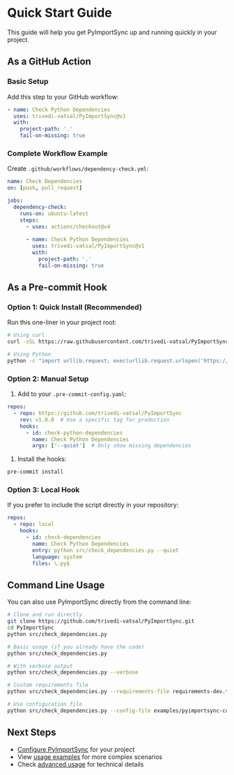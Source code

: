 # Quick Start Guide

This guide will help you get PyImportSync up and running quickly in your project.

## As a GitHub Action

### Basic Setup

Add this step to your GitHub workflow:

```yaml
- name: Check Python Dependencies
  uses: trivedi-vatsal/PyImportSync@v1
  with:
    project-path: '.'
    fail-on-missing: true
```

### Complete Workflow Example

Create `.github/workflows/dependency-check.yml`:

```yaml
name: Check Dependencies
on: [push, pull_request]

jobs:
  dependency-check:
    runs-on: ubuntu-latest
    steps:
      - uses: actions/checkout@v4
      
      - name: Check Python Dependencies
        uses: trivedi-vatsal/PyImportSync@v1
        with:
          project-path: '.'
          fail-on-missing: true
```

## As a Pre-commit Hook

### Option 1: Quick Install (Recommended)

Run this one-liner in your project root:

```bash
# Using curl
curl -sSL https://raw.githubusercontent.com/trivedi-vatsal/PyImportSync/master/scripts/install_dep_check.sh | bash

# Using Python
python -c "import urllib.request; exec(urllib.request.urlopen('https://raw.githubusercontent.com/trivedi-vatsal/PyImportSync/master/scripts/install_dep_check.py').read())"
```

### Option 2: Manual Setup

1. Add to your `.pre-commit-config.yaml`:

```yaml
repos:
  - repo: https://github.com/trivedi-vatsal/PyImportSync
    rev: v1.0.0  # Use a specific tag for production
    hooks:
      - id: check-python-dependencies
        name: Check Python Dependencies
        args: ['--quiet']  # Only show missing dependencies
```

1. Install the hooks:

```bash
pre-commit install
```

### Option 3: Local Hook

If you prefer to include the script directly in your repository:

```yaml
repos:
  - repo: local
    hooks:
      - id: check-dependencies
        name: Check Python Dependencies
        entry: python src/check_dependencies.py --quiet
        language: system
        files: \.py$
```

## Command Line Usage

You can also use PyImportSync directly from the command line:

```bash
# Clone and run directly
git clone https://github.com/trivedi-vatsal/PyImportSync.git
cd PyImportSync
python src/check_dependencies.py

# Basic usage (if you already have the code)
python src/check_dependencies.py

# With verbose output
python src/check_dependencies.py --verbose

# Custom requirements file
python src/check_dependencies.py --requirements-file requirements-dev.txt

# Use configuration file
python src/check_dependencies.py --config-file examples/pyimportsync-config.json
```

## Next Steps

- [Configure PyImportSync](configuration.md) for your project
- View [usage examples](examples.md) for more complex scenarios
- Check [advanced usage](advanced-usage.md) for technical details
